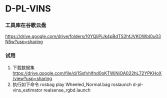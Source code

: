 # D-PL-VINS



### 工具库在谷歌云盘
https://drive.google.com/drive/folders/10YQIjPiJk4pBdTS2hfJVKOWbI0u03N5w?usp=sharing


### 试用

1. 下载数据集 https://drive.google.com/file/d/1Ssfvhlfnd0oKTWiNjOA022hL72YPKHoX/view?usp=sharing
2. 执行如下命令
   rosbag play Wheeled_Normal.bag
   roslaunch d-pl-vins_estimator realsense_rgbd.launch
